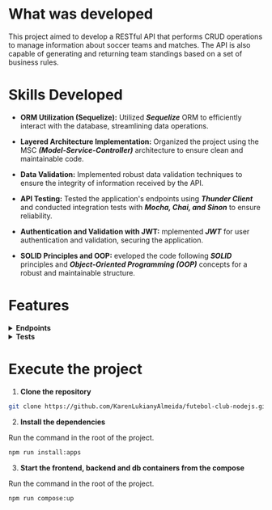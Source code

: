 
# What was developed

This project aimed to develop a RESTful API that performs CRUD operations to manage information about soccer teams and matches. The API is also capable of generating and returning team standings based on a set of business rules.

# Skills Developed

- __ORM Utilization (Sequelize):__ Utilized ***Sequelize*** ORM to efficiently interact with the database, streamlining data operations.
  
- __Layered Architecture Implementation:__ Organized the project using the MSC ___(Model-Service-Controller)___ architecture to ensure clean and maintainable code.
  
- __Data Validation:__ Implemented robust data validation techniques to ensure the integrity of information received by the API.
  
- __API Testing:__ Tested the application's endpoints using ___Thunder Client___ and conducted integration tests with ___Mocha, Chai, and Sinon___ to ensure reliability.

- __Authentication and Validation with JWT:__ mplemented ___JWT___ for user authentication and validation, securing the application.
 
- __SOLID Principles and OOP:__ eveloped the code following ___SOLID___ principles and ___Object-Oriented Programming (OOP)___ concepts for a robust and maintainable structure.

# Features

<details>
  <summary><strong>Endpoints</strong></summary><br />

  > 1. Returns all registered teams: 
  >
  > ```bash
  > GET /teams
  > ```
  >   
  > 2. Returns only the team with the `id` from the URL:
  >
  > ```bash
  > GET /teams/:id
  > ```
  >   
  > 3. Performs login for already registered users:
  >
  > ```bash
  > POST /login
  > ```
  >
  >> The request body should follow the format below:
  >>
  >>```json
  >> {
  >>  "email": "string",
  >>  "password": "string"
  >> }
  >> ```
  > 
  > 4. Returns the user's type:
  >
  > ```bash
  > GET /login/role
  > ```
  >   
  > 5. Returns a list of matches.:
  >
  > ```bash
  > GET /matches
  > ```
  >   
  > 6. Returns all matches in progress.:
  >
  > ```bash
  > GET /matches?inProgress=true
  > ```
  >  
  > 7. Returns all finished matches:
  >
  > ```bash
  > GET /matches?inProgress=false
  > ```
  >
  > 8. Ends a match in the database:
  >
  > ```bash
  > PATCH /matches/:id/finish
  > ```
  >   
  > 9. Update the result of a match:
  >
  > ```bash
  > PATCH /matches/:id
  > ```
  >
  >> The request body should follow the format below:
  >>
  >>```json
  >> {
  >>  "homeTeamGoals": 3,
  >>  "awayTeamGoals": 1
  >> }
  >> ```
  > 
  > 10. Register a new match in progress in the database:
  >
  > ```bash
  > POST /matches
  > ```
  >
  >> The request body should follow the format below:
  >>
  >>```json
  >> {
  >>  "homeTeamId": 16,
  >>  "awayTeamId": 8,
  >>  "homeTeamGoals": 2,
  >>  "awayTeamGoals": 2
  >> }
  >> ```
  >
  > 11. Returns the standings of the home teams:
  >
  > ```bash
  > GET /leaderboard/home
  > ```
  >
</details>

<details>
  <summary><strong>Tests</strong></summary><br />

  > To run all tests, use the following command in the terminal:
  > 
  > ```bash
  > npm run test
  > ```
  >     

</details>


# Execute the project

1. __Clone the repository__

```bash
git clone https://github.com/KarenLukianyAlmeida/futebol-club-nodejs.git
```

2. __Install the dependencies__

Run the command in the root of the project.

```bash
npm run install:apps
```

3. __Start the frontend, backend and db containers from the compose__

Run the command in the root of the project.

```bash
npm run compose:up
```
